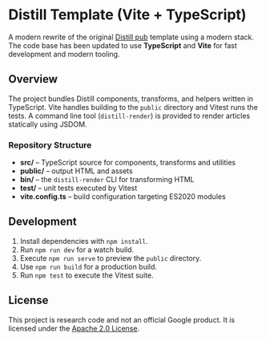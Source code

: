 # Distill Template (Vite + TypeScript)

A modern rewrite of the original [Distill pub](https://distill.pub) template using a modern stack.  The code base has been updated to use **TypeScript** and **Vite** for fast development and modern tooling.

## Overview

The project bundles Distill components, transforms, and helpers written in TypeScript.  Vite handles building to the `public` directory and Vitest runs the tests.  A command line tool (`distill-render`) is provided to render articles statically using JSDOM.

### Repository Structure

- **src/** – TypeScript source for components, transforms and utilities
- **public/** – output HTML and assets
- **bin/** – the `distill-render` CLI for transforming HTML
- **test/** – unit tests executed by Vitest
- **vite.config.ts** – build configuration targeting ES2020 modules

## Development

1. Install dependencies with `npm install`.
2. Run `npm run dev` for a watch build.
3. Execute `npm run serve` to preview the `public` directory.
4. Use `npm run build` for a production build.
5. Run `npm test` to execute the Vitest suite.

## License

This project is research code and not an official Google product.  It is licensed under the [Apache 2.0 License](LICENSE).
